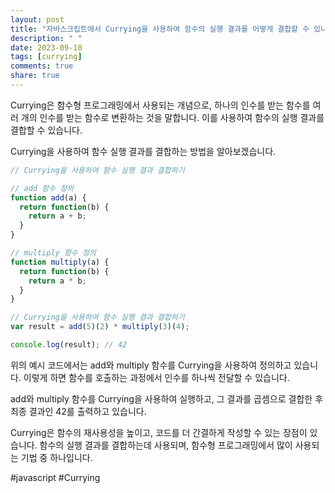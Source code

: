 ```yaml
---
layout: post
title: "자바스크립트에서 Currying을 사용하여 함수의 실행 결과를 어떻게 결합할 수 있나요?"
description: " "
date: 2023-09-18
tags: [currying]
comments: true
share: true
---
```


Currying은 함수형 프로그래밍에서 사용되는 개념으로, 하나의 인수를 받는 함수를 여러 개의 인수를 받는 함수로 변환하는 것을 말합니다. 이를 사용하여 함수의 실행 결과를 결합할 수 있습니다. 

Currying을 사용하여 함수 실행 결과를 결합하는 방법을 알아보겠습니다. 

```javascript
// Currying을 사용하여 함수 실행 결과 결합하기

// add 함수 정의
function add(a) {
  return function(b) {
    return a + b;
  }
}

// multiply 함수 정의
function multiply(a) {
  return function(b) {
    return a * b;
  }
}

// Currying을 사용하여 함수 실행 결과 결합하기
var result = add(5)(2) * multiply(3)(4);

console.log(result); // 42
```

위의 예시 코드에서는 add와 multiply 함수를 Currying을 사용하여 정의하고 있습니다. 이렇게 하면 함수를 호출하는 과정에서 인수를 하나씩 전달할 수 있습니다. 

add와 multiply 함수를 Currying을 사용하여 실행하고, 그 결과를 곱셈으로 결합한 후 최종 결과인 42를 출력하고 있습니다.

Currying은 함수의 재사용성을 높이고, 코드를 더 간결하게 작성할 수 있는 장점이 있습니다. 함수의 실행 결과를 결합하는데 사용되며, 함수형 프로그래밍에서 많이 사용되는 기법 중 하나입니다.

#javascript #Currying